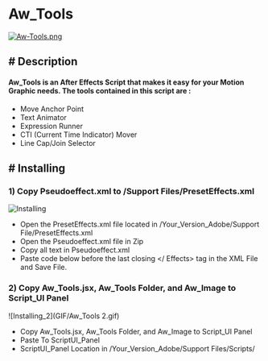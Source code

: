 # Aw_Tools 

[![Aw-Tools.png](https://i.postimg.cc/Nfh1sVmz/Aw-Tools-1.png)](https://postimg.cc/5j3HpsPB)

## # Description

#### Aw_Tools is an After Effects Script that makes it easy for your Motion Graphic needs. The tools contained in this script are :
- Move Anchor Point
- Text Animator
- Expression Runner
- CTI (Current Time Indicator) Mover
- Line Cap/Join Selector

## # Installing
### 1) Copy Pseudoeffect.xml to /Support Files/PresetEffects.xml

![Installing](GIF/Aw_Tools.gif)

- Open the PresetEffects.xml file located in /Your_Version_Adobe/Support File/PresetEffects.xml
- Open the Pseudoeffect.xml file in Zip
- Copy all text in Pseudoeffect.xml
- Paste code below before the last closing </ Effects> tag in the XML File and Save File.

### 2) Copy Aw_Tools.jsx, Aw_Tools Folder, and Aw_Image to Script_UI Panel

![Installing_2](GIF/Aw_Tools 2.gif)

- Copy Aw_Tools.jsx, Aw_Tools Folder, and Aw_Image to Script_UI Panel
- Paste To ScriptUI_Panel
- ScriptUI_Panel Location in /Your_Version_Adobe/Support Files/Scripts/



